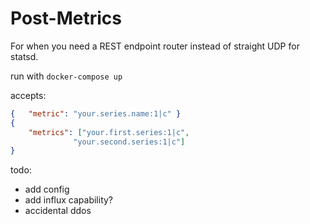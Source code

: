 # Post-Metrics

For when you need a REST endpoint router instead of straight UDP for statsd.

run with `docker-compose up`

accepts:

```json
{   "metric": "your.series.name:1|c" }
{
    "metrics": ["your.first.series:1|c",
              "your.second.series:1|c"]
}
```

todo:

* add config
* add influx capability?
* accidental ddos
